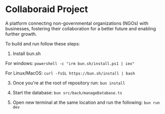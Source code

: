 # Collaboraid Project
A platform connecting non-governmental organizations (NGOs) with businesses, fostering their collaboration for a better future and enabling further growth.

To build and run follow these steps:

1. Install bun.sh

For windows:
`powershell -c "irm bun.sh/install.ps1 | iex"`

For Linux/MacOS:
`curl -fsSL https://bun.sh/install | bash`

3. Once you're at the root of repository run:
`bun install`

5. Start the database:
`bun src/back/manageDatabase.ts`

7. Open new terminal at the same location and run the following:
`bun run dev`
